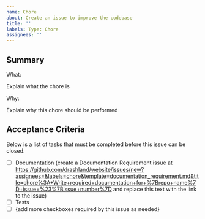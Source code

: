 ```yaml
---
name: Chore
about: Create an issue to improve the codebase
title: ''
labels: Type: Chore
assignees: ''
---
```


## Summary

What:

Explain what the chore is

Why:

Explain why this chore should be performed

## Acceptance Criteria

Below is a list of tasks that must be completed before this issue can be closed.

- [ ] Documentation (create a Documentation Requirement issue at https://github.com/drashland/website/issues/new?assignees=&labels=chore&template=documentation_requirement.md&title=chore%3A+Write+required+documentation+for+%7Brepo+name%7D+issue+%23%7Bissue+number%7D and replace this text with the link to the issue)
- [ ] Tests
- [ ] {add more checkboxes required by this issue as needed}
